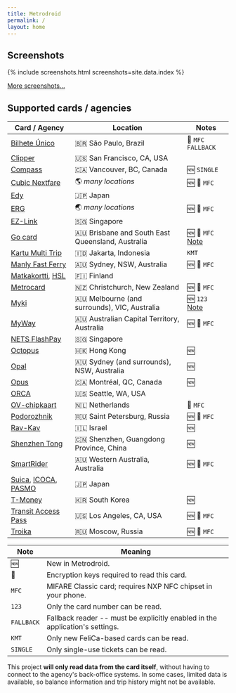 ```yaml
---
title: Metrodroid
permalink: /
layout: home
---
```


## Screenshots

{% include screenshots.html screenshots=site.data.index %}

[More screenshots...](https://micolous.github.io/metrodroid/screenshots)

## Supported cards / agencies

Card / Agency | Location | Notes
------------- | -------- | -----
[Bilhete Único][30] | :brazil: São Paulo, Brazil | :closed_lock_with_key: `MFC` `FALLBACK`
[Clipper][1] | :us: San Francisco, CA, USA
[Compass][41] | :canada: Vancouver, BC, Canada | :new: `SINGLE`
[Cubic Nextfare][33] | :earth_americas: _many locations_ | :new: :closed_lock_with_key: `MFC`
[Edy][12] | :jp: Japan
[ERG][35] | :earth_asia: _many locations_ | :new: :closed_lock_with_key: `MFC`
[EZ-Link][7] | :singapore: Singapore |
[Go card][20] | :australia: Brisbane and South East Queensland, Australia | :new: :closed_lock_with_key: `MFC` [Note][5]
[Kartu Multi Trip][39] | :indonesia: Jakarta, Indonesia | `KMT`
[Manly Fast Ferry][19] | :australia: Sydney, NSW, Australia | :new: :closed_lock_with_key: `MFC`
[Matkakortti][16], [HSL][17] | :finland: Finland |
[Metrocard][34] | :new_zealand: Christchurch, New Zealand | :new: :closed_lock_with_key: `MFC`
[Myki][21] | :australia: Melbourne (and surrounds), VIC, Australia | :new: `123` [Note][4]
[MyWay][28] | :australia: Australian Capital Territory, Australia | :new: :closed_lock_with_key: `MFC`
[NETS FlashPay][31] | :singapore: Singapore | 
[Octopus][25] | :hong_kong: Hong Kong | :new:
[Opal][18] | :australia: Sydney (and surrounds), NSW, Australia | :new:
[Opus][40] | :canada: Montréal, QC, Canada | :new:
[ORCA][0] | :us: Seattle, WA, USA |
[OV-chipkaart][32] | :netherlands: Netherlands | :closed_lock_with_key: `MFC`
[Podorozhnik][37] | :ru: Saint Petersburg, Russia | :new: :closed_lock_with_key: `MFC`
[Rav-Kav][42] | :israel: Israel | :new:
[Shenzhen Tong][27] | :cn: Shenzhen, Guangdong Province, China | :new:
[SmartRider][29] | :australia: Western Australia, Australia | :new: :closed_lock_with_key: `MFC`
[Suica][9], [ICOCA][10], [PASMO][11] | :jp: Japan
[T-Money][43] | :kr: South Korea | :new:
[Transit Access Pass][26] | :us: Los Angeles, CA, USA | :new: :closed_lock_with_key: `MFC`
[Troika][38] | :ru: Moscow, Russia | :new: :closed_lock_with_key: `MFC`

Note | Meaning
---- | -------
:new: | New in Metrodroid.
:closed_lock_with_key: | Encryption keys required to read this card.
`MFC` | MIFARE Classic card; requires NXP NFC chipset in your phone.
`123` | Only the card number can be read.
`FALLBACK` | Fallback reader -- must be explicitly enabled in the application's settings.
`KMT` | Only new FeliCa-based cards can be read.
`SINGLE` | Only single-use tickets can be read.

This project **will only read data from the card itself**, without having to
connect to the agency's back-office systems. In some cases, limited data is
available, so balance information and trip history might not be available.

[4]: https://micolous.github.io/metrodroid/myki
[5]: https://micolous.github.io/metrodroid/seqgo


[0]: http://www.orcacard.com/
[1]: https://www.clippercard.com/
[6]: https://en.wikipedia.org/wiki/MIFARE#MIFARE_DESFire
[7]: http://www.ezlink.com.sg/
[8]: https://en.wikipedia.org/wiki/FeliCa
[9]: https://en.wikipedia.org/wiki/Suica
[10]: https://en.wikipedia.org/wiki/ICOCA
[11]: https://en.wikipedia.org/wiki/PASMO
[12]: https://en.wikipedia.org/wiki/Edy
[16]: http://www.hsl.fi/EN/passengersguide/travelcard/Pages/default.aspx
[17]: http://www.hsl.fi/EN/
[18]: http://www.opal.com.au/
[19]: http://www.manlyfastferry.com.au/
[20]: http://translink.com.au/tickets-and-fares/go-card
[21]: http://ptv.vic.gov.au/
[22]: https://hosted.weblate.org/engage/metrodroid/
[23]: https://en.wikipedia.org/wiki/MIFARE#MIFARE_Classic
[24]: https://en.wikipedia.org/wiki/MIFARE#MIFARE_Ultralight_and_MIFARE_Ultralight_EV1
[25]: http://www.octopus.com.hk/home/en/index.html
[26]: https://www.taptogo.net/
[27]: http://www.shenzhentong.com/
[28]: https://www.transport.act.gov.au/myway-and-fares
[29]: http://www.transperth.wa.gov.au/SmartRider/
[30]: http://bilheteunico.sptrans.com.br/
[31]: http://www.netsflashpay.com.sg/
[32]: http://www.ov-chipkaart.nl/
[33]: https://github.com/micolous/metrodroid/wiki/Cubic-Nextfare-MFC
[34]: http://www.metroinfo.co.nz/
[35]: https://github.com/micolous/metrodroid/wiki/ERG-MFC
[36]: http://www.calypsotechnology.net/
[37]: http://podorozhnik.spb.ru/en/
[38]: http://troika.mos.ru/
[39]: https://en.wikipedia.org/wiki/Kereta_Commuter_Indonesia
[40]: http://www.stm.info/en/info/fares/opus-cards-and-other-fare-media/opus-card
[41]: https://www.compasscard.ca/
[42]: https://www.rail.co.il/en/ravkav/Pages/default.aspx
[43]: https://www.t-money.co.kr/


